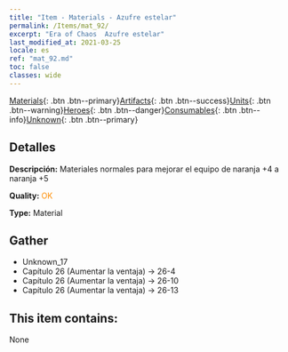 ```yaml
---
title: "Item - Materials - Azufre estelar"
permalink: /Items/mat_92/
excerpt: "Era of Chaos  Azufre estelar"
last_modified_at: 2021-03-25
locale: es
ref: "mat_92.md"
toc: false
classes: wide
---
```

 [Materials](/es/Items/){: .btn .btn--primary}[Artifacts](/es/Items/Artifacts/){: .btn .btn--success}[Units](/es/Items/Units/){: .btn .btn--warning}[Heroes](/es/Items/Heroes/){: .btn .btn--danger}[Consumables](/es/Items/Consumables/){: .btn .btn--info}[Unknown](/es/Items/Unknown/){: .btn .btn--primary}

## Detalles
 **Descripción:** Materiales normales para mejorar el equipo de naranja +4 a naranja +5

 **Quality:** <span style="color: #FF8C00">OK</span>

 **Type:** Material

## Gather

*    Unknown_17 
*    Capítulo 26 (Aumentar la ventaja) -> 26-4 
*    Capítulo 26 (Aumentar la ventaja) -> 26-10 
*    Capítulo 26 (Aumentar la ventaja) -> 26-13 

## This item contains:

  None

